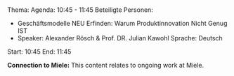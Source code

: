 # 
Thema: 
Agenda: 10:45 - 11:45
Beteiligte Personen:
- Geschäftsmodelle NEU Erfinden: Warum Produktinnovation Nicht Genug IST
- Speaker: Alexander Rösch & Prof. DR. Julian Kawohl Sprache: Deutsch

Start: 10:45
End: 11:45

**Connection to Miele:** This content relates to ongoing work at Miele.
